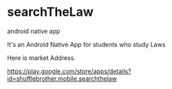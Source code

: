 # searchTheLaw
android native app

It's an Android Native App for students who study Laws

Here is market Address.

https://play.google.com/store/apps/details?id=shufflebrother.mobile.searchthelaw



